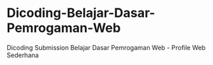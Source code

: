 # Dicoding-Belajar-Dasar-Pemrogaman-Web
Dicoding Submission Belajar Dasar Pemrogaman Web - Profile Web Sederhana
